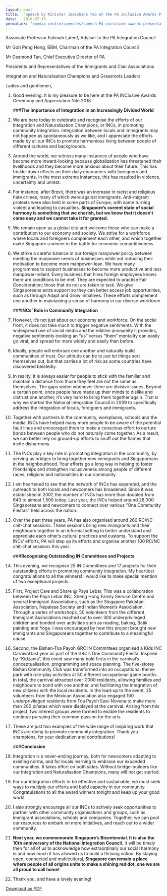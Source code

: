 ```yaml
---
layout: post
title:  "Speech by Minister Josephine Teo at the PA Inclusive Awards Presentation Ceremony on 13 July 2018"
date:   2018-07-13
permalink: "/media-centre/speeches/speech-PA-inclusive-awards-presentation-ceremony"
---
```


Associate Professor Fatimah Lateef, Adviser to the PA Integration Council

Mr Goh Peng Hong, BBM, Chairman of the PA Integration Council

Mr Desmond Tan, Chief Executive Director of PA

Presidents and Representatives of the Immigrants and Clan Associations

Integration and Naturalisation Champions and Grassroots Leaders

Ladies and gentlemen,

1. Good evening. It is my pleasure to be here at the PA INClusive Awards Ceremony and Appreciation Nite 2018.

    ###**The Importance of Integration in an Increasingly Divided World**

2. We are here today to celebrate and recognise the efforts of our Integration and Naturalisation Champions, or INCs, in promoting community integration. Integration between locals and immigrants may not happen as spontaneously as we like, and I appreciate the efforts made by all our INCs to promote harmonious living between people of different cultures and backgrounds.
 
3. Around the world, we witness many instances of people who have become more inward-looking because globalization has threatened their livelihoods and they become more anxious about their future. This has trickle-down effects on their daily encounters with foreigners and immigrants. In the most extreme instances, this has resulted in violence, uncertainty and unrest.

4. For instance, after Brexit, there was an increase in racist and religious hate crimes, many of which were against immigrants. Anti-migrant protests were also held in some parts of Europe, with some turning violent and leading to casualties. **Singapore’s current state of social harmony is something that we cherish, but we know that it doesn’t come easy and we cannot take it for granted.**    

5. We remain open as a global city and welcome those who can make a contribution to our economy and society.  We strive for a workforce where locals and foreigners complement each other, and which together make Singapore a winner in the battle for economic competitiveness.

6. We strike a careful balance in our foreign manpower policy between meeting the manpower needs of businesses while not reducing their motivation to become more manpower-lean.   We have many programmes to support businesses to become more productive and less manpower-reliant. Every business that hires foreign employees knows there are conditions to be met.  They are expected to practise Fair Consideration; those that do not are taken to task.  We give Singaporeans extra support so they can better access job opportunities, such as through Adapt and Grow initiatives.  These efforts complement one another in maintaining a sense of harmony in our diverse workforce. 

    ###**INCs’ Role in Community Integration**

7. However, it’s not just about our economy and workforce.  On the social front, it does not take much to trigger negative sentiments.  With the widespread use of social media and the relative anonymity it provides, negative sentiments evoking an “us” versus “them” mentality can easily go viral, and spread far more widely and easily than before.

8. Ideally, people will embrace one another and naturally build communities of trust.  Our attitude can be to just let things sort themselves out, but that carries a lot of risk as some countries have discovered belatedly. 

9. In reality, it is always easier for people to stick with the familiar and maintain a distance from those they feel are not the same as themselves.  The gaps widen whenever there are divisive issues. Beyond a certain point, once people have made up their minds to dislike and distrust one another, it’s very hard to bring them together again.  That is why we started the National Integration Council in 2009 to specifically address the integration of locals, foreigners and immigrants. 

10. Together with partners in the community, workplaces, schools and the media, INCs have helped many more people to be aware of the potential fault lines and encouraged them to make a conscious effort to nurture bonds between people who do not naturally come together.  As a result, we can better rely on ground-up efforts to snuff out the flames that incite disharmony.

11. The INCs play a key role in promoting integration in the community, by serving as bridges to bring together new immigrants and Singaporeans in the neighbourhood. Your efforts go a long way in helping to foster friendships and strengthen inclusiveness among people of different races, religions and nationalities in our community.

12. I am heartened to see that the network of INCs has expanded, and the outreach to both locals and newcomers has broadened. Since it was established in 2007, the number of INCs has more than doubled from 640 to almost 1,500 today. Last year, the INCs helped around 28,000 Singaporeans and newcomers to connect over various “One Community Fiestas” held across the nation.

13. Over the past three years, PA has also organised around 260 RC/NC chit-chat sessions. These sessions bring new immigrants and their neighbours together in an informal setting to better understand and appreciate each other’s cultural practices and customs. To support the INCs’ efforts, PA will step up its efforts and organise another 100 RC/NC chit-chat sessions this year.

    ###**Recognising Outstanding IN Committees and Projects**

14. This evening, we recognise 25 IN Committees and 17 projects for their outstanding efforts in promoting community integration. My heartiest congratulations to all the winners! I would like to make special mention of two exceptional projects.

15. First, Project Care and Share @ Paya Lebar. This was a collaboration between the Paya Lebar INC, Sheng Hong Family Service Centre and several Immigrant Associations, such as the Singapore Pakistani Association, Nepalese Society and Indian Women’s Association. Through a series of workshops, 50 volunteers from the different Immigrant Associations reached out to over 300 underprivileged children and bonded over activities such as reading, baking, Batik painting and Yoga. I was encouraged by how this project brought new immigrants and Singaporeans together to contribute to a meaningful cause.

16. Second, the Bishan-Toa Payoh GRC IN Committees organised a Kids INC Carnival last year as part of the GRC’s One Community Fiesta. Inspired by “Kidzania”, this event saw many bold firsts in the carnival’s conceptualisation, programming and space planning. The five-storey Bishan Community Club was transformed into an occupational theme park with role-play activities at 50 different occupational game booths. In total, the carnival attracted over 7,000 residents, allowing families and neighbours to bond with one another, and facilitating the integration of new citizens with the local residents. In the lead-up to the event, 25 volunteers from the Mexican Association also engaged 100 underprivileged residents from Toa Payoh East-Novena to make more than 200 piñatas which were displayed at the carnival. Arising from this project, two interest groups were formed to enable the residents to continue pursuing their common passion for the arts.

17. These are just two examples of the wide range of inspiring work that INCs are doing to promote community integration. Thank you champions, for your dedication and contributions!

    ###**Conclusion**

18. Integration is a never-ending journey, both for newcomers adapting to existing norms, and for locals learning to embrace our expanded communities.  It takes effort on both sides.  Without bridge-builders like our Integration and Naturalisation Champions, many will not get started.

19. For our integration efforts to be effective and sustainable, we must seek ways to multiply our efforts and build capacity in our community.  Congratulations to all the award winners tonight and keep up your good work!

20. I also strongly encourage all our INCs to actively seek opportunities to partner with other community organisations and groups, such as immigrant associations, schools and companies. Together, we can pool our resources to embark on more initiatives, and reach out to a wider community.

21. **Next year, we commemorate Singapore’s Bicentennial. It is also the 10th anniversary of the National Integration Council.** It will be timely then for all of us to acknowledge how extraordinary our social harmony is and how much it has allowed us to build a thriving nation.   By staying open, connected and multicultural, **Singapore can remain a place where people of all origins unite to make a shining red dot, one we are all proud to call home!**

22. Thank you, and have a lovely evening!

[Download as PDF](https://github.com/isomerpages/isomerpages-stratgroup/raw/master/images/Speeches/speech-by-minister-josephine-teo-at-the-pa-inclusive-awards-presentation-ceremony-on-13-july-2018.pdf)
